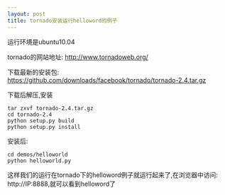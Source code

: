 ```yaml
---
layout: post
title: tornado安装运行helloword的例子
---
```


运行环境是ubuntu10.04

tornado的网站地址:
<http://www.tornadoweb.org/>

下载最新的安装包:
<https://github.com/downloads/facebook/tornado/tornado-2.4.tar.gz>

下载后解压,安装

    tar zxvf tornado-2.4.tar.gz 
    cd tornado-2.4
    python setup.py build
    python setup.py install

安装后:

    cd demos/helloworld
    python helloworld.py
    
这样我们的运行在tornado下的helloword例子就运行起来了,在浏览器中访问: http://IP:8888,就可以看到helloword了